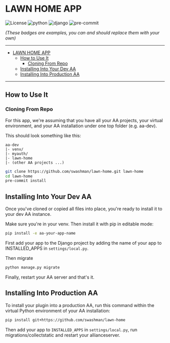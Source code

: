 # LAWN HOME APP<a name="lawn-home-app"></a>

![License](https://img.shields.io/badge/license-GPLv3-green)
![python](https://img.shields.io/badge/python-3.10-informational)
![django](https://img.shields.io/badge/django-3.2-informational)
![pre-commit](https://img.shields.io/badge/pre--commit-enabled-brightgreen?logo=pre-commit&logoColor=white)

_(These badges are examples, you can and should replace them with your own)_

______________________________________________________________________

<!-- mdformat-toc start --slug=github --maxlevel=6 --minlevel=1 -->

- [LAWN HOME APP](#lawn-home-app)
  - [How to Use It](#how-to-use-it)
    - [Cloning From Repo](#cloning-from-repo)
  - [Installing Into Your Dev AA](#installing-into-your-dev-aa)
  - [Installing Into Production AA](#installing-into-production-aa)

<!-- mdformat-toc end -->

______________________________________________________________________

## How to Use It<a name="how-to-use-it"></a>

### Cloning From Repo<a name="cloning-from-repo"></a>

For this app, we're assuming that you have all your AA projects, your virtual
environment, and your AA installation under one top folder (e.g. aa-dev).

This should look something like this:

```text
aa-dev
|- venv/
|- myauth/
|- lawn-home
|- (other AA projects ...)
```

```bash
git clone https://github.com/swashman/lawn-home.git lawn-home
cd lawn-home
pre-commit install
```

## Installing Into Your Dev AA<a name="installing-into-your-dev-aa"></a>

Once you've cloned or copied all files into place, you're ready to install it to your dev AA instance.

Make sure you're in your venv. Then install it with pip in editable mode:

```bash
pip install -e aa-your-app-name
```

First add your app to the Django project by adding the name of your app to
INSTALLED_APPS in `settings/local.py`.

Then migrate

```bash
python manage.py migrate
```

Finally, restart your AA server and that's it.

## Installing Into Production AA<a name="installing-into-production-aa"></a>

To install your plugin into a production AA, run this command within the virtual
Python environment of your AA installation:

```bash
pip install git+https://github.com/swashman/lawn-home
```

Then add your app to `INSTALLED_APPS` in `settings/local.py`, run migrations/collectstatic and
restart your allianceserver.

